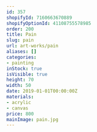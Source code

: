 ```yaml
---
id: 357
shopifyId: 7160663670889
shopifyOptionId: 41108755578985
order: 200
title: Pain
slug: pain
url: art-works/pain
aliases: []
categories:
- painting
inStock: true
isVisible: true
height: 70
width: 50
date: 2019-01-01T00:00:00Z
materials:
- acrylic
- canvas
price: 800
mainImage: pain.jpg
---
```

